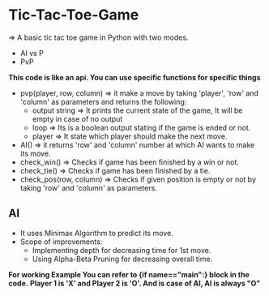# Tic-Tac-Toe-Game
=> A basic tic tac toe game in Python with two modes. 
- AI vs P
- PvP

**This code is like an api. You can use specific functions for specific things**
- pvp(player, row, column) => it make a move by taking 'player', 'row' and 'column' as parameters and returns the following:
    - output string => It prints the current state of the game, It will be empty in case of no output
    - loop => Its is a boolean output stating if the game is ended or not.
    - player => It state which player should make the next move.
- AI() => it returns 'row' and 'column' number at which AI wants to make its move.
- check_win() => Checks if game has been finished by a win or not.
- check_tie() => Checks if game has been finished by a tie.
- check_pos(row, column) => Checks if given position is empty or not by taking 'row' and 'column' as parameters.

## AI
- It uses Minimax Algorithm to predict its move.
- Scope of improvements:
    - Implementing depth for decreasing time for 1st move.
    - Using Alpha-Beta Pruning for decreasing overall time.

**For working Example You can refer to {if __name__=="__main__":} block in the code.**
**Player 1 is 'X' and Player 2 is 'O'. And is case of AI, AI is always "O"**
